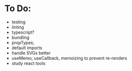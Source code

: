 


# To Do:
- testing
- linting
- typescript?
- bundling
- propTypes;
- default imports
- handle SVGs better
- useMemo, useCallback, memoizing to prevent re-renders
- study react tools